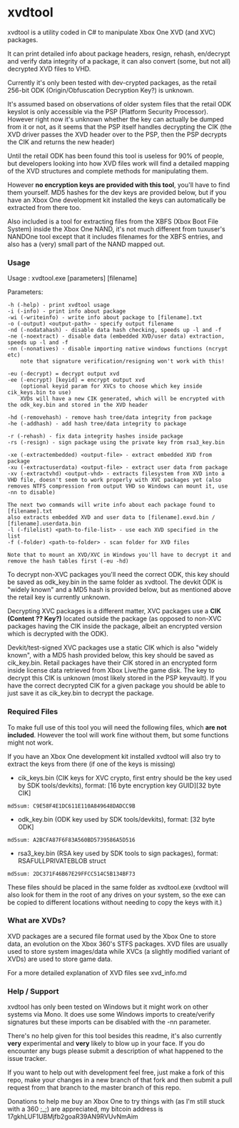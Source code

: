 # xvdtool
xvdtool is a utility coded in C# to manipulate Xbox One XVD (and XVC) packages.

It can print detailed info about package headers, resign, rehash, en/decrypt and verify data integrity of a package, it can also convert (some, but not all) decrypted XVD files to VHD.

Currently it's only been tested with dev-crypted packages, as the retail 256-bit ODK (Origin/Obfuscation Decryption Key?) is unknown.

It's assumed based on observations of older system files that the retail ODK keyslot is only accessible via the PSP (Platform Security Processor). However right now it's unknown whether the key can actually be dumped from it or not, as it seems that the PSP itself handles decrypting the CIK (the XVD driver passes the XVD header over to the PSP, then the PSP decrypts the CIK and returns the new header)

Until the retail ODK has been found this tool is useless for 90% of people, but developers looking into how XVD files work will find a detailed mapping of the XVD structures and complete methods for manipulating them.

However **no encryption keys are provided with this tool**, you'll have to find them yourself. MD5 hashes for the dev keys are provided below, but if you have an Xbox One development kit installed the keys can automatically be extracted from there too.

Also included is a tool for extracting files from the XBFS (Xbox Boot File System) inside the Xbox One NAND, it's not much different from tuxuser's NANDOne tool except that it includes filenames for the XBFS entries, and also has a (very) small part of the NAND mapped out.

### Usage
Usage  : xvdtool.exe [parameters] [filename]

Parameters:

    -h (-help) - print xvdtool usage
    -i (-info) - print info about package
    -wi (-writeinfo) - write info about package to [filename].txt
    -o (-output) <output-path> - specify output filename
    -nd (-nodatahash) - disable data hash checking, speeds up -l and -f
    -ne (-noextract) - disable data (embedded XVD/user data) extraction, speeds up -l and -f
    -nn (-nonatives) - disable importing native windows functions (ncrypt etc)
        note that signature verification/resigning won't work with this!

    -eu (-decrypt) = decrypt output xvd
    -ee (-encrypt) [keyid] = encrypt output xvd
        (optional keyid param for XVCs to choose which key inside cik_keys.bin to use)
        XVDs will have a new CIK generated, which will be encrypted with the odk_key.bin and stored in the XVD header

    -hd (-removehash) - remove hash tree/data integrity from package
    -he (-addhash) - add hash tree/data integrity to package

    -r (-rehash) - fix data integrity hashes inside package
    -rs (-resign) - sign package using the private key from rsa3_key.bin

    -xe (-extractembedded) <output-file> - extract embedded XVD from package
    -xu (-extractuserdata) <output-file> - extract user data from package
    -xv (-extractvhd) <output-vhd> - extracts filesystem from XVD into a VHD file, doesn't seem to work properly with XVC packages yet (also removes NTFS compression from output VHD so Windows can mount it, use -nn to disable)

    The next two commands will write info about each package found to [filename].txt
    also extracts embedded XVD and user data to [filename].exvd.bin / [filename].userdata.bin
    -l (-filelist) <path-to-file-list> - use each XVD specified in the list
    -f (-folder) <path-to-folder> - scan folder for XVD files

    Note that to mount an XVD/XVC in Windows you'll have to decrypt it and remove the hash tables first (-eu -hd)

To decrypt non-XVC packages you'll need the correct ODK, this key should be saved as odk_key.bin in the same folder as xvdtool. The devkit ODK is "widely known" and a MD5 hash is provided below, but as mentioned above the retail key is currently unknown.

Decrypting XVC packages is a different matter, XVC packages use a **CIK (Content ?? Key?)** located outside the package (as opposed to non-XVC packages having the CIK inside the package, albeit an encrypted version which is decrypted with the ODK).

Devkit/test-signed XVC packages use a static CIK which is also "widely known", with a MD5 hash provided below, this key should be saved as cik_key.bin. Retail packages have their CIK stored in an encrypted form inside license data retrieved from Xbox Live/the game disk. The key to decrypt this CIK is unknown (most likely stored in the PSP keyvault). If you have the correct decrypted CIK for a given package you should be able to just save it as cik_key.bin to decrypt the package.

### Required Files
To make full use of this tool you will need the following files, which **are not included**. However the tool will work fine without them, but some functions might not work.

If you have an Xbox One development kit installed xvdtool will also try to extract the keys from there (if one of the keys is missing)

- cik_keys.bin (CIK keys for XVC crypto, first entry should be the key used by SDK tools/devkits), format: [16 byte encryption key GUID][32 byte CIK]
~~~
md5sum: C9E58F4E1DC611E110A849648DADCC9B
~~~
- odk_key.bin (ODK key used by SDK tools/devkits), format: [32 byte ODK]
~~~
md5sum: A2BCFA87F6F83A560BD5739586A5D516
~~~
- rsa3_key.bin (RSA key used by SDK tools to sign packages), format: RSAFULLPRIVATEBLOB struct
~~~
md5sum: 2DC371F46B67E29FFCC514C5B134BF73
~~~

These files should be placed in the same folder as xvdtool.exe (xvdtool will also look for them in the root of any drives on your system, so the exe can be copied to different locations without needing to copy the keys with it.)

### What are XVDs?
XVD packages are a secured file format used by the Xbox One to store data, an evolution on the Xbox 360's STFS packages. XVD files are usually used to store system images/data while XVCs (a slightly modified variant of XVDs) are used to store game data.

For a more detailed explanation of XVD files see xvd_info.md

### Help / Support
xvdtool has only been tested on Windows but it might work on other systems via Mono. It does use some Windows imports to create/verify signatures but these imports can be disabled with the -nn parameter.

There's no help given for this tool besides this readme, it's also currently **very** experimental and **very** likely to blow up in your face. If you do encounter any bugs please submit a description of what happened to the issue tracker.

If you want to help out with development feel free, just make a fork of this repo, make your changes in a new branch of that fork and then submit a pull request from that branch to the master branch of this repo. 

Donations to help me buy an Xbox One to try things with (as I'm still stuck with a 360 ;_;) are appreciated, my bitcoin address is 17gkhLUF1UBMjfb2goaR39AN9RVUvNmAim
